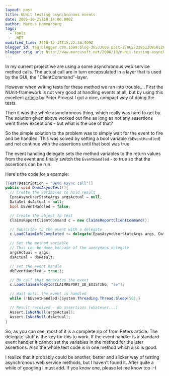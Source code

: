 ```yaml
---
layout: post
title: NUnit testing asynchronous events
date: 2006-10-25T10:14:00.000Z
author: Marcus Hammarberg
tags:
  - Tools
  - .NET
modified_time: 2010-12-14T15:22:38.409Z
blogger_id: tag:blogger.com,1999:blog-36533086.post-2786272295120950128
blogger_orig_url: http://www.marcusoft.net/2006/10/nunit-testing-asynchronous-events.html
---
```


In my current project we are using a some asynchronous web service method calls. The actual call are in turn encapsulated in a layer that is used by the GUI, the "ClientCommand"-layer.

However when writing tests for these method we ran into trouble....  First the NUnit-framework is not very good at handling events at all, but by using this excellent [article](http://www.peterprovost.org/archive/2005/05/29/3497.aspx) by Peter Provost I got a nice, compact way of doing the tests.

Then it was the whole asynchronous thing, which really was hard to get by. The solution given above worked out fine as long as not any assertions went threw exceptions - but what is the use of that?

So the simple solution to the problem was to simply wait for the event to fire and be handled. This was solved by setting a bool variable (`bEventHandled`) and not continue with the assertions until that bool was true.

The event handling delegate sets the method variables to the return values from the event and finally switch the `EventHandled` - to true so that the assertions can be run.

Here's the code for a
example:

```c#
[Test(Description = "Demo Async call")]
public void DemoAsyncTest(){
  // Create the variables to hold result
  EpasAsyncUserStateArgs argsActual = null;
  DataSet dsActual = null;
  bool bEventHandled = false;

  // Create the object to test
  ClaimsReportClientCommand c = new ClaimsReportClientCommand();

  // Subscribe to the event with a delegate
  c.LoadClaimInfoCompleted += delegate(EpasAsyncUserStateArgs args, DataSet dsResult){

  // Set the method variable
  // This can be done because of the anonymous delegate
  argsActual = args;
  dsActual = dsResult;

  // set the event handle
  dbEventHandled = true;};

  // Do call that generates the event
  c.LoadClaimInfoById(CLAIMREPORT_ID_EXISTING, "se");

  // Wait until the event is handled
  while (!bEventHandled){System.Threading.Thread.Sleep(50);}

  // Result received - do assertions (whatever...)
  Assert.IsNotNull(argsActual);
  Assert.IsNotNull(dsActual);
}
```

So, as you can see, most of it is a complete rip of from Peters article. The delegate-stuff is the key for this to work. If the event handler is a standard event handler it cannot set the variables in the method for the later assertions. Also the whole test code is in one method which also is good.

I realize that it probably could be another, better and slicker way of testing asynchronous web service methods, but I haven't found it. After quite a while of googling I must add. If you know one, please let me know too :-)
